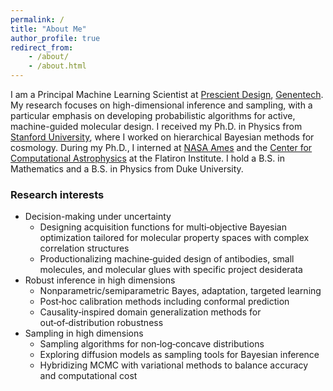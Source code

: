 ```yaml
---
permalink: /
title: "About Me"
author_profile: true
redirect_from: 
    - /about/
    - /about.html
---
```


I am a Principal Machine Learning Scientist at [Prescient Design](https://www.gene.com/scientists/our-scientists/prescient-design), [Genentech](https://www.gene.com/scientists/our-scientists/ji-won-park). My research focuses on high-dimensional inference and sampling, with a particular emphasis on developing probabilistic algorithms for active, machine-guided molecular design. I received my Ph.D. in Physics from [Stanford University](https://kipac.stanford.edu/people/ji-won-park), where I worked on hierarchical Bayesian methods for cosmology. During my Ph.D., I interned at [NASA Ames](https://www.nasa.gov/ames/) and the [Center for Computational Astrophysics](https://www.simonsfoundation.org/flatiron/center-for-computational-astrophysics/) at the Flatiron Institute. I hold a B.S. in Mathematics and a B.S. in Physics from Duke University.

### Research interests

* Decision-making under uncertainty
    * Designing acquisition functions for multi‑objective Bayesian optimization tailored for molecular property spaces with complex correlation structures
    * Productionalizing machine‑guided design of antibodies, small molecules, and molecular glues with specific project desiderata
* Robust inference in high dimensions
    * Nonparametric/semiparametric Bayes, adaptation, targeted learning
    * Post‑hoc calibration methods including conformal prediction
    * Causality‑inspired domain generalization methods for out‑of‑distribution robustness
* Sampling in high dimensions
    * Sampling algorithms for non‑log‑concave distributions
    * Exploring diffusion models as sampling tools for Bayesian inference
    * Hybridizing MCMC with variational methods to balance accuracy and computational cost
